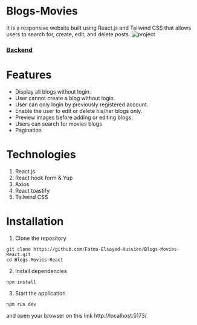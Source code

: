 # Blogs-Movies
It is a responsive website built using React.js and Tailwind CSS that allows users to search for, create, edit, and delete posts.
![project](https://user-images.githubusercontent.com/89316208/231810060-41e88732-1f50-462c-b13b-6f685f733498.png)

### [Backend](https://github.com/Fatma-Elsayed-Hussien/iti-blog-backend) 

# Features
- Display all blogs without login.
- User cannot create a blog without login.
- User can only login by previously registered account.
- Enable the user to edit or delete his/her blogs only.
- Preview images before adding or editing blogs.
- Users can search for movies blogs
- Pagination

# Technologies
1. React.js
2. React hook form & Yup
3. Axios
4. React toastify
5. Tailwind CSS

# Installation
1. Clone the repository
```
git clone https://github.com/Fatma-Elsayed-Hussien/Blogs-Movies-React.git
cd Blogs-Movies-React
```
2. Install dependencies 
```
npm install
```
3. Start the application 
```
npm run dev
```
and open your browser on this link http://localhost:5173/
